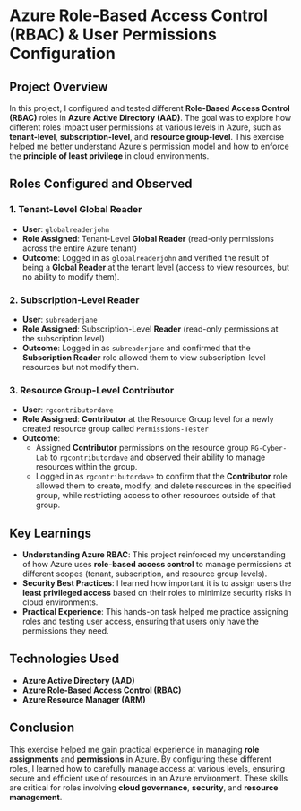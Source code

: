 # Azure Role-Based Access Control (RBAC) & User Permissions Configuration

## Project Overview
In this project, I configured and tested different **Role-Based Access Control (RBAC)** roles in **Azure Active Directory (AAD)**. The goal was to explore how different roles impact user permissions at various levels in Azure, such as **tenant-level**, **subscription-level**, and **resource group-level**. This exercise helped me better understand Azure's permission model and how to enforce the **principle of least privilege** in cloud environments.

## Roles Configured and Observed
### 1. **Tenant-Level Global Reader**
   - **User**: `globalreaderjohn`
   - **Role Assigned**: Tenant-Level **Global Reader** (read-only permissions across the entire Azure tenant)
   - **Outcome**: Logged in as `globalreaderjohn` and verified the result of being a **Global Reader** at the tenant level (access to view resources, but no ability to modify them).

### 2. **Subscription-Level Reader**
   - **User**: `subreaderjane`
   - **Role Assigned**: Subscription-Level **Reader** (read-only permissions at the subscription level)
   - **Outcome**: Logged in as `subreaderjane` and confirmed that the **Subscription Reader** role allowed them to view subscription-level resources but not modify them.

### 3. **Resource Group-Level Contributor**
   - **User**: `rgcontributordave`
   - **Role Assigned**: **Contributor** at the Resource Group level for a newly created resource group called `Permissions-Tester`
   - **Outcome**: 
     - Assigned **Contributor** permissions on the resource group `RG-Cyber-Lab` to `rgcontributordave` and observed their ability to manage resources within the group.
     - Logged in as `rgcontributordave` to confirm that the **Contributor** role allowed them to create, modify, and delete resources in the specified group, while restricting access to other resources outside of that group.

## Key Learnings
- **Understanding Azure RBAC**: This project reinforced my understanding of how Azure uses **role-based access control** to manage permissions at different scopes (tenant, subscription, and resource group levels).
- **Security Best Practices**: I learned how important it is to assign users the **least privileged access** based on their roles to minimize security risks in cloud environments.
- **Practical Experience**: This hands-on task helped me practice assigning roles and testing user access, ensuring that users only have the permissions they need.

## Technologies Used
- **Azure Active Directory (AAD)**
- **Azure Role-Based Access Control (RBAC)**
- **Azure Resource Manager (ARM)**

## Conclusion
This exercise helped me gain practical experience in managing **role assignments** and **permissions** in Azure. By configuring these different roles, I learned how to carefully manage access at various levels, ensuring secure and efficient use of resources in an Azure environment. These skills are critical for roles involving **cloud governance**, **security**, and **resource management**.

